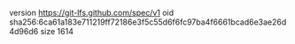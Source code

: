 version https://git-lfs.github.com/spec/v1
oid sha256:6ca61a183e711219ff72186e3f5c55d6f6fc97ba4f6661bcad6e3ae26d4d96d6
size 1614
